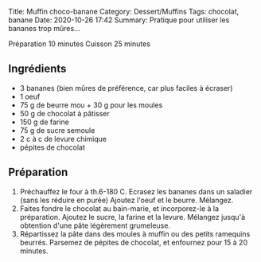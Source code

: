 Title: Muffin choco-banane
Category: Dessert/Muffins
Tags: chocolat, banane
Date:  2020-10-26 17:42
Summary: Pratique pour utiliser les bananes trop mûres...

Préparation 10 minutes
Cuisson 25 minutes

## Ingrédients
- 3 bananes (bien mûres de préférence, car plus faciles à écraser)
- 1 oeuf
- 75 g de beurre mou + 30 g pour les moules
- 50 g de chocolat à pâtisser 
- 150 g de farine 
- 75 g de sucre semoule
- 2 c à c de levure chimique 
- pépites de chocolat

## Préparation
1. Préchauffez le four à th.6-180 C. Ecrasez les bananes dans un saladier (sans les réduire en purée) Ajoutez l'oeuf et le beurre. Mélangez.
2. Faites fondre le chocolat au bain-marie, et incorporez-le à la préparation. Ajoutez le sucre, la farine et la levure. Mélangez jusqu'à obtention d'une pâte légèrement grumeleuse.
3. Répartissez la pâte dans des moules à muffin ou des petits ramequins beurrés. Parsemez de pépites de chocolat, et enfournez pour 15 à 20 minutes.